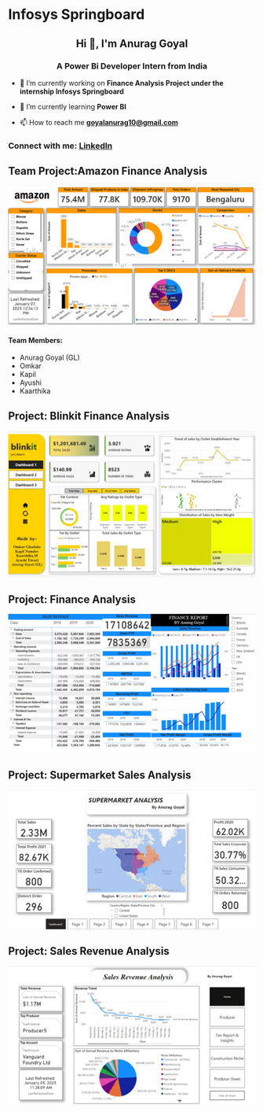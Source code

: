 # Infosys Springboard 
<h2 align="center">Hi 👋, I'm Anurag Goyal</h2>
<h3 align="center">A Power Bi Developer Intern from India</h3>

- 🔭 I’m currently working on **Finance Analysis Project under the internship Infosys Springboard**

- 🌱 I’m currently learning **Power BI**

- 📫 How to reach me **goyalanurag10@gmail.com**

<h3 align="left">Connect with me: <a href='https://in.linkedin.com/in/anuraggoyal0803'>LinkedIn</a></h3>
<p align="left">
</p>
<h2>Team Project:Amazon Finance Analysis</h2>
<img src='https://github.com/deafult0user/Infosys-Springboard/blob/b42615113ecd4718db41b3e24a41d03bb0204e6d/Final%20Team%20Project%20-%20Amazon/Dashboards/Amazon1.png'/>
<h4>Team Members:</h4>
<ul>
  <li>Anurag Goyal (GL)</li>
  <li>Omkar</li>
  <li>Kapil</li>
  <li>Ayushi</li>
  <li>Kaarthika</li>
</ul>
<h2>Project: Blinkit Finance Analysis</h2>
<img src='https://github.com/deafult0user/Infosys-Springboard/blob/6d5bea9a8c37b0ac8d44c4082f0ac6e3763410dc/Blinkit%20Dashboard/Blinkit1.jpg'/>
<h2>Project: Finance Analysis</h2>
<img src='https://github.com/deafult0user/Infosys-Springboard/blob/486d0b579a760a565f595f15bacfd4a365ae6bf8/Finance%20Analysis/Finance.png' />
<h2>Project: Supermarket Sales Analysis</h2>
<img src='https://github.com/deafult0user/Infosys-Springboard/blob/486d0b579a760a565f595f15bacfd4a365ae6bf8/Supermarket%20Analysis/Supermarket.png' />
<h2>Project: Sales Revenue Analysis</h2>
<img src='https://github.com/deafult0user/Infosys-Springboard/blob/486d0b579a760a565f595f15bacfd4a365ae6bf8/Sales%20Revenue%20Dashboard/Sales.png' />
